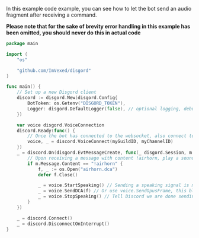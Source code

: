 In this example code example, you can see how to let the bot send an audio fragment after receiving a command.

**Please note that for the sake of brevity error handling in this example has been omitted,
you should never do this in actual code**

```go
package main

import (
	"os"

	"github.com/ImVexed/disgord"
)

func main() {
	// Set up a new Disgord client
	discord := disgord.New(disgord.Config{
		BotToken: os.Getenv("DISGORD_TOKEN"),
		Logger: disgord.DefaultLogger(false), // optional logging, debug=false
	})

	var voice disgord.VoiceConnection
	discord.Ready(func() {
		// Once the bot has connected to the websocket, also connect to the voice channel
		voice, _ = discord.VoiceConnect(myGuildID, myChannelID)
	})
	_ = discord.On(disgord.EvtMessageCreate, func(_ disgord.Session, m *disgord.MessageCreate) {
		// Upon receiving a message with content !airhorn, play a sound to the connection made earlier
		if m.Message.Content == "!airhorn" {
			f, _ := os.Open("airhorn.dca")
			defer f.Close()

			_ = voice.StartSpeaking() // Sending a speaking signal is mandatory before sending voice data
			_ = voice.SendDCA(f) // Or use voice.SendOpusFrame, this blocks until done sending (realtime audio duration)
			_ = voice.StopSpeaking() // Tell Discord we are done sending data.
		}
	})

	_ = discord.Connect()
	_ = discord.DisconnectOnInterrupt()
}

```